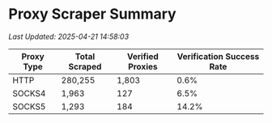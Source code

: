 # Proxy Scraper Summary

_Last Updated: 2025-04-21 14:58:03_

| Proxy Type | Total Scraped | Verified Proxies | Verification Success Rate |
|------------|--------------|------------------|--------------------------|
| HTTP | 280,255 | 1,803 | 0.6% |
| SOCKS4 | 1,963 | 127 | 6.5% |
| SOCKS5 | 1,293 | 184 | 14.2% |
